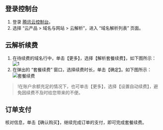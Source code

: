 ## 登录控制台

1. 登录 [腾讯云控制台](https://console.cloud.tencent.com)。
2. 选择 “云产品 > 域名与网站 > 云解析”，进入 “域名解析列表” 页面。

## 云解析续费
1. 在待续费的域名行中，单击【更多】，选择【解析套餐续费】，如下图所示：
![1](https://main.qcloudimg.com/raw/99843dfe843865f327d5e7271356ca62.png)
2. 在弹出的 “套餐续费” 窗口，选择续费时长，单击【确定】。如下图所示：
![套餐续费](https://main.qcloudimg.com/raw/35b02f4720a2d2dda4631e0df321cff7.png)

>!在账户余额充足的情况下，也可单击【更多】，选择【设置自动续费】，避免因续费不及时给您带来的不便。  

## 订单支付
核对信息，单击【确认购买】，继续完成订单的支付，即可完成套餐续费。
